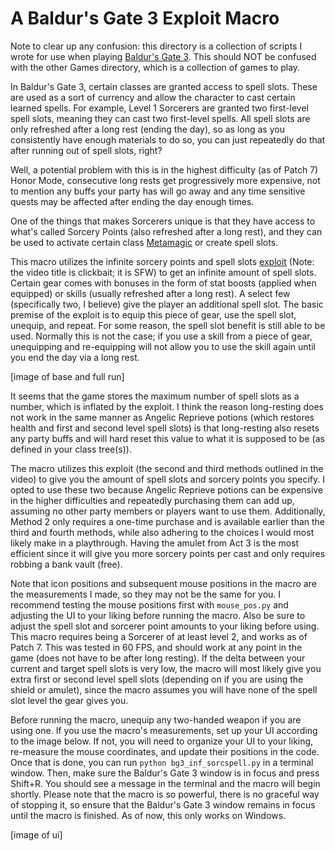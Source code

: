 # A Baldur's Gate 3 Exploit Macro

Note to clear up any confusion: this directory is a collection of scripts I wrote for use when playing [Baldur's Gate 3](https://store.steampowered.com/app/1086940/Baldurs_Gate_3/). This should NOT be confused with the other Games directory, which is a collection of games to play.

In Baldur's Gate 3, certain classes are granted access to spell slots. These are used as a sort of currency and allow the character to cast certain learned spells. For example, Level 1 Sorcerers are granted two first-level spell slots, meaning they can cast two first-level spells. All spell slots are only refreshed after a long rest (ending the day), so as long as you consistently have enough materials to do so, you can just repeatedly do that after running out of spell slots, right?

Well, a potential problem with this is in the highest difficulty (as of Patch 7) Honor Mode, consecutive long rests get progressively more expensive, not to mention any buffs your party has will go away and any time sensitive quests may be affected after ending the day enough times.

One of the things that makes Sorcerers unique is that they have access to what's called Sorcery Points (also refreshed after a long rest), and they can be used to activate certain class [Metamagic](https://bg3.wiki/wiki/Metamagic) or create spell slots.

This macro utilizes the infinite sorcery points and spell slots [exploit](https://youtu.be/McnZwKkqanQ?si=U0h2VT1BLgwUji96) (Note: the video title is clickbait; it is SFW) to get an infinite amount of spell slots. Certain gear comes with bonuses in the form of stat boosts (applied when equipped) or skills (usually refreshed after a long rest). A select few (specifically two, I believe) give the player an additional spell slot. The basic premise of the exploit is to equip this piece of gear, use the spell slot, unequip, and repeat. For some reason, the spell slot benefit is still able to be used. Normally this is not the case; if you use a skill from a piece of gear, unequipping and re-equipping will not allow you to use the skill again until you end the day via a long rest.

[image of base and full run]

It seems that the game stores the maximum number of spell slots as a number, which is inflated by the exploit. I think the reason long-resting does not work in the same manner as Angelic Reprieve potions (which restores health and first and second level spell slots) is that long-resting also resets any party buffs and will hard reset this value to what it is supposed to be (as defined in your class tree(s)).

The macro utilizes this exploit (the second and third methods outlined in the video) to give you the amount of spell slots and sorcery points you specify. I opted to use these two because Angelic Reprieve potions can be expensive in the higher difficulties and repeatedly purchasing them can add up, assuming no other party members or players want to use them. Additionally, Method 2 only requires a one-time purchase and is available earlier than the third and fourth methods, while also adhering to the choices I would most likely make in a playthrough. Having the amulet from Act 3 is the most efficient since it will give you more sorcery points per cast and only requires robbing a bank vault (free).

Note that icon positions and subsequent mouse positions in the macro are the measurements I made, so they may not be the same for you. I recommend testing the mouse positions first with `mouse_pos.py` and adjusting the UI to your liking before running the macro. Also be sure to adjust the spell slot and sorcerer point amounts to your liking before using. This macro requires being a Sorcerer of at least level 2, and works as of Patch 7. This was tested in 60 FPS, and should work at any point in the game (does not have to be after long resting). If the delta between your current and target spell slots is very low, the macro will most likely give you extra first or second level spell slots (depending on if you are using the shield or amulet), since the macro assumes you will have none of the spell slot level the gear gives you.

Before running the macro, unequip any two-handed weapon if you are using one. If you use the macro's measurements, set up your UI according to the image below. If not, you will need to organize your UI to your liking, re-measure the mouse coordinates, and update their positions in the code. Once that is done, you can run `python bg3_inf_sorcspell.py` in a terminal window. Then, make sure the Baldur's Gate 3 window is in focus and press Shift+R. You should see a message in the terminal and the macro will begin shortly. Please note that the macro is so powerful, there is no graceful way of stopping it, so ensure that the Baldur's Gate 3 window remains in focus until the macro is finished. As of now, this only works on Windows.

[image of ui]